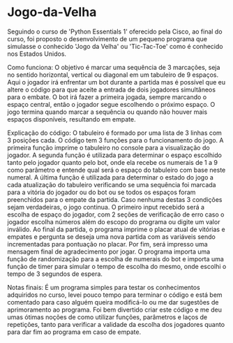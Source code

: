 # Jogo-da-Velha
 Seguindo o curso de 'Python Essentials 1' oferecido pela Cisco, ao final do curso, foi proposto o desenvolvimento de um pequeno programa que simulasse o conhecido 'Jogo da Velha' ou 'Tic-Tac-Toe' como é conhecido nos Estados Unidos.

 Como funciona:
 O objetivo é marcar uma sequência de 3 marcações, seja no sentido horizontal, vertical ou diagonal em um tabuleiro de 9 espaços. Aqui o jogador irá enfrentar um bot durante a partida mas é possível que eu altere o código para que aceite a entrada de dois jogadores simultâneos para o embate. O bot irá fazer a primeira jogada, sempre marcando o espaço central, então o jogador segue escolhendo o próximo espaço. O jogo termina quando marcar a sequência ou quando não houver mais espaços disponíveis, resultando em empate.

 Explicação do código:
 O tabuleiro é formado por uma lista de 3 linhas com 3 posições cada.
 O código tem 3 funções para o funcionamento do jogo. A primeira função imprime o tabuleiro no console para a visualização do jogador. A segunda função é utilizada para determinar o espaço escolhido tanto pelo jogador quanto pelo bot, onde ela recebe os numerais de 1 a 9 como parâmetro e entende qual será o espaço do tabuleiro com base neste numeral. A última função é utilizada para determinar o estado do jogo a cada atualização do tabuleiro verificando se uma sequência foi marcada para a vitória do jogador ou do bot ou se todos os espaços foram preenchidos para o empate da partida. Caso nenhuma destas 3 condições sejam verdadeiras, o jogo continua. O primeiro input recebido será a escolha de espaço do jogador, com 2 seções de verificação de erro caso o jogador escolha números além do escopo do programa ou digite um valor inválido. Ao final da partida, o programa imprime o placar atual de vitórias e empates e pergunta se deseja uma nova partida com as variáveis sendo incrementadas para pontuação no placar. Por fim, será impresso uma mensagem final de agradecimento por jogar.
 O programa importa uma função de randomização para a escolha de numerais do bot e importa uma função de timer para simular o tempo de escolha do mesmo, onde escolhi o tempo de 3 segundos de espera.

 Notas finais:
 É um programa simples para testar os conhecimentos adquiridos no curso, levei pouco tempo para terminar o código e está bem comentado para caso alguém queira modificá-lo ou me dar sugestões de aprimoramento ao programa. Foi bem divertido criar este código e me deu umas ótimas noções de como utilizar funções, parâmetros e laços de repetições, tanto para verificar a validade da escolha dos jogadores quanto para dar fim ao programa em caso de empate.
